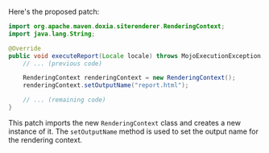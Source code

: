 Here's the proposed patch:

```java
import org.apache.maven.doxia.siterenderer.RenderingContext;
import java.lang.String;

@Override
public void executeReport(Locale locale) throws MojoExecutionException {
    // ... (previous code)

    RenderingContext renderingContext = new RenderingContext();
    renderingContext.setOutputName("report.html");

    // ... (remaining code)
}
```

This patch imports the new `RenderingContext` class and creates a new instance of it. The `setOutputName` method is used to set the output name for the rendering context.